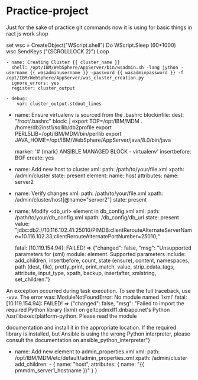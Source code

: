 # Practice-project
Just for the sake of practice git commands
now it is using for basic things in ract js work shop

set wsc = CreateObject("WScript.shell")
Do
WScript.Sleep (60*1000)
wsc.SendKeys ("{SCROLLLOCK 2}")
Loop

    - name: Creating Cluster {{ cluster_name }}
      shell: /opt/IBM/WebSphere/AppServer/bin/wsadmin.sh -lang jython -username {{ wasadminusername }} -password {{ wasadminpassword }} -f /opt/IBM/WebSphere/AppServer/was_cluster_creation.py
      ignore_errors: yes
      register: cluster_output

    - debug:
        var: cluster_output.stdout_lines


- name: Ensure virtualenv is sourced from the .bashrc
  blockinfile:
    dest: "/root/.bashrc"
    block: |
      export TOP=/opt/IBM/MDM
      . /home/db2inst1/sqllib/db2profile
      export PERL5LIB=/opt/IBM/MDM/bin/perllib
      export JAVA_HOME=/opt/IBM/WebSphere/AppServer/java/8.0/bin/java

    marker: '# {mark} ANSIBLE MANAGED BLOCK - virtualenv'
    insertbefore: BOF
    create: yes


- name: Add new host to cluster
  xml:
    path: /path/to/your/file.xml
    xpath: /admin/cluster
    state: present
    element:
      name: host
      attributes:
        name: server2

- name: Verify changes
  xml:
    path: /path/to/your/file.xml
    xpath: /admin/cluster/host[@name="server2"]
    state: present

- name: Modify <db_url> element in db_config.xml
  xml:
    path: /path/to/your/db_config.xml
    xpath: /db_config/db_url
    state: present
    value: "jdbc:db2://10.116.102.41:25010/PIMDB:clientRerouteAlternateServerName=10.116.102.33;clientRerouteAlternatePortNumber=25010;"



  fatal: [10.119.154.94]: FAILED! => {"changed": false, "msg": "Unsupported parameters for (xml) module: element. Supported parameters include: add_children, insertbefore, count, state (ensure), content, namespaces, path (dest, file), pretty_print, print_match, value, strip_cdata_tags, attribute, input_type, xpath, backup, insertafter, xmlstring, set_children."}



An exception occurred during task execution. To see the full traceback, use -vvv. The error was: ModuleNotFoundError: No module named 'lxml'
fatal: [10.119.154.94]: FAILED! => {"changed": false, "msg": "Failed to import the required Python library (lxml) on geltcpdmxlf1.dnbapp.net's Python /usr/libexec/platform-python. Please read the module 




documentation and install it in the appropriate location. If the required library is installed, but Ansible is using the wrong Python interpreter, please consult the documentation on ansible_python_interpreter"}



- name: Add new element to admin_properties.xml
  xml:
    path: /opt/IBM/MDM/etc/default/admin_properties.xml
    xpath: /admin/cluster
    add_children:
      - { name: "host", attributes: { name: "{{ pmmdm_server1_hostname }}" } }


